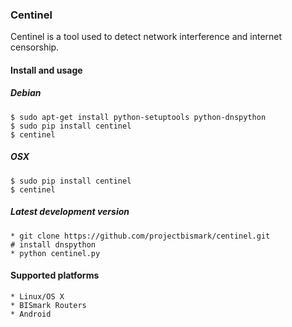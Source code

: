 ### Centinel

Centinel is a tool used to detect network interference and internet
censorship.

#### Install and usage
##### Debian
    $ sudo apt-get install python-setuptools python-dnspython
    $ sudo pip install centinel
    $ centinel

##### OSX
    $ sudo pip install centinel
    $ centinel

##### Latest development version
    * git clone https://github.com/projectbismark/centinel.git
    # install dnspython
    * python centinel.py

#### Supported platforms

    * Linux/OS X
    * BISmark Routers
    * Android
